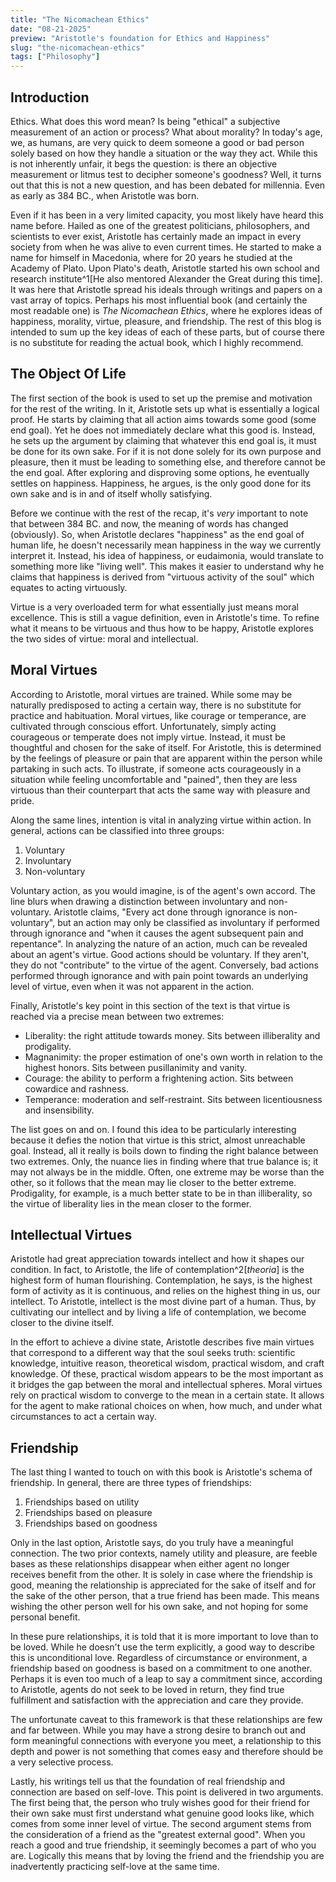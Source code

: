 ```yaml
---
title: "The Nicomachean Ethics"
date: "08-21-2025"
preview: "Aristotle's foundation for Ethics and Happiness"
slug: "the-nicomachean-ethics"
tags: ["Philosophy"]
---
```


## Introduction

Ethics. What does this word mean? Is being "ethical" a subjective measurement of an action or process? What about morality? In today's age, we, as humans, are very quick to deem someone a good or bad person solely based on how they handle a situation or the way they act. While this is not inherently unfair, it begs the question: is there an objective measurement or litmus test to decipher someone's goodness? Well, it turns out that this is not a new question, and has been debated for millennia. Even as early as 384 BC., when Aristotle was born.

Even if it has been in a very limited capacity, you most likely have heard this name before. Hailed as one of the greatest politicians, philosophers, and scientists to ever exist, Aristotle has certainly made an impact in every society from when he was alive to even current times. He started to make a name for himself in Macedonia, where for 20 years he studied at the Academy of Plato. Upon Plato's death, Aristotle started his own school and research institute^1[He also mentored Alexander the Great during this time]. It was here that Aristotle spread his ideals through writings and papers on a vast array of topics. Perhaps his most influential book (and certainly the most readable one) is _The Nicomachean Ethics_, where he explores ideas of happiness, morality, virtue, pleasure, and friendship. The rest of this blog is intended to sum up the key ideas of each of these parts, but of course there is no substitute for reading the actual book, which I highly recommend.

## The Object Of Life

The first section of the book is used to set up the premise and motivation for the rest of the writing. In it, Aristotle sets up what is essentially a logical proof. He starts by claiming that all action aims towards some good (some end goal). Yet he does not immediately declare what this good is. Instead, he sets up the argument by claiming that whatever this end goal is, it must be done for its own sake. For if it is not done solely for its own purpose and pleasure, then it must be leading to something else, and therefore cannot be the end goal. After exploring and disproving some options, he eventually settles on happiness. Happiness, he argues, is the only good done for its own sake and is in and of itself wholly satisfying.

Before we continue with the rest of the recap, it's _very_ important to note that between 384 BC. and now, the meaning of words has changed (obviously). So, when Aristotle declares "happiness" as the end goal of human life, he doesn't necessarily mean happiness in the way we currently interpret it. Instead, his idea of happiness, or eudaimonia, would translate to something more like "living well". This makes it easier to understand why he claims that happiness is derived from "virtuous activity of the soul" which equates to acting virtuously.

Virtue is a very overloaded term for what essentially just means moral excellence. This is still a vague definition, even in Aristotle's time. To refine what it means to be virtuous and thus how to be happy, Aristotle explores the two sides of virtue: moral and intellectual.

## Moral Virtues

According to Aristotle, moral virtues are trained. While some may be naturally predisposed to acting a certain way, there is no substitute for practice and habituation. Moral virtues, like courage or temperance, are cultivated through conscious effort. Unfortunately, simply acting courageous or temperate does not imply virtue. Instead, it must be thoughtful and chosen for the sake of itself. For Aristotle, this is determined by the feelings of pleasure or pain that are apparent within the person while partaking in such acts. To illustrate, if someone acts courageously in a situation while feeling uncomfortable and "pained", then they are less virtuous than their counterpart that acts the same way with pleasure and pride.

Along the same lines, intention is vital in analyzing virtue within action. In general, actions can be classified into three groups:

1. Voluntary
1. Involuntary
1. Non-voluntary

Voluntary action, as you would imagine, is of the agent's own accord. The line blurs when drawing a distinction between involuntary and non-voluntary. Aristotle claims, "Every act done through ignorance is non-voluntary", but an action may only be classified as involuntary if performed through ignorance and "when it causes the agent subsequent pain and repentance". In analyzing the nature of an action, much can be revealed about an agent's virtue. Good actions should be voluntary. If they aren't, they do not "contribute" to the virtue of the agent. Conversely, bad actions performed through ignorance and with pain point towards an underlying level of virtue, even when it was not apparent in the action.

Finally, Aristotle's key point in this section of the text is that virtue is reached via a precise mean between two extremes:

- Liberality: the right attitude towards money. Sits between illiberality and prodigality.
- Magnanimity: the proper estimation of one's own worth in relation to the highest honors. Sits between pusillanimity and vanity.
- Courage: the ability to perform a frightening action. Sits between cowardice and rashness.
- Temperance: moderation and self-restraint. Sits between licentiousness and insensibility.

The list goes on and on. I found this idea to be particularly interesting because it defies the notion that virtue is this strict, almost unreachable goal. Instead, all it really is boils down to finding the right balance between two extremes. Only, the nuance lies in finding where that true balance is; it may not always be in the middle. Often, one extreme may be worse than the other, so it follows that the mean may lie closer to the better extreme. Prodigality, for example, is a much better state to be in than illiberality, so the virtue of liberality lies in the mean closer to the former.

## Intellectual Virtues

Aristotle had great appreciation towards intellect and how it shapes our condition. In fact, to Aristotle, the life of contemplation^2[_theoria_] is the highest form of human flourishing. Contemplation, he says, is the highest form of activity as it is continuous, and relies on the highest thing in us, our intellect. To Aristotle, intellect is the most divine part of a human. Thus, by cultivating our intellect and by living a life of contemplation, we become closer to the divine itself.

In the effort to achieve a divine state, Aristotle describes five main virtues that correspond to a different way that the soul seeks truth: scientific knowledge, intuitive reason, theoretical wisdom, practical wisdom, and craft knowledge. Of these, practical wisdom appears to be the most important as it bridges the gap between the moral and intellectual spheres. Moral virtues rely on practical wisdom to converge to the mean in a certain state. It allows for the agent to make rational choices on when, how much, and under what circumstances to act a certain way.

## Friendship

The last thing I wanted to touch on with this book is Aristotle's schema of friendship. In general, there are three types of friendships:

1. Friendships based on utility
1. Friendships based on pleasure
1. Friendships based on goodness

Only in the last option, Aristotle says, do you truly have a meaningful connection. The two prior contexts, namely utility and pleasure, are feeble bases as these relationships disappear when either agent no longer receives benefit from the other. It is solely in case where the friendship is good, meaning the relationship is appreciated for the sake of itself and for the sake of the other person, that a true friend has been made. This means wishing the other person well for his own sake, and not hoping for some personal benefit.

In these pure relationships, it is told that it is more important to love than to be loved. While he doesn't use the term explicitly, a good way to describe this is unconditional love. Regardless of circumstance or environment, a friendship based on goodness is based on a commitment to one another. Perhaps it is even too much of a leap to say a commitment since, according to Aristotle, agents do not seek to be loved in return, they find true fulfillment and satisfaction with the appreciation and care they provide.

The unfortunate caveat to this framework is that these relationships are few and far between. While you may have a strong desire to branch out and form meaningful connections with everyone you meet, a relationship to this depth and power is not something that comes easy and therefore should be a very selective process.

Lastly, his writings tell us that the foundation of real friendship and connection are based on self-love. This point is delivered in two arguments. The first being that, the person who truly wishes good for their friend for their own sake must first understand what genuine good looks like, which comes from some inner level of virtue. The second argument stems from the consideration of a friend as the "greatest external good". When you reach a good and true friendship, it seemingly becomes a part of who you are. Logically this means that by loving the friend and the friendship you are inadvertently practicing self-love at the same time.
